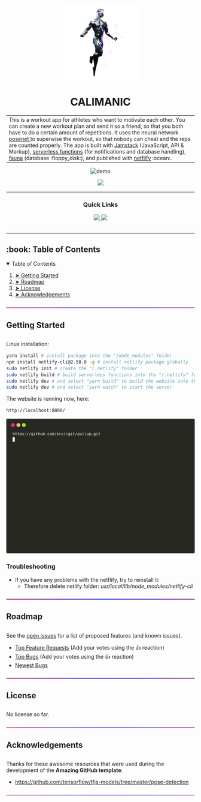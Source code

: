 
<p align="center"> 
  <img src="images_readme/guy_40.png" alt="Logo" width="200px" height="200px">
</p>

<h1 align="center">CALIMANIC</h1>



<table>
<tr>
<td>
  This is a workout app for athletes who want to motivate each other. You can create a new workout plan and send it so a friend, so that you both have to do a certain amount of repetitions. It uses the neural network <a href="https://github.com/tensorflow/tfjs-models/tree/master/pose-detection"> posenet </a> to superwise the workout, so that nobody can cheat and the reps are counted properly. The app is built with <a href="https://jamstack.wtf/">Jamstack</a> (JavaScript, API & Markup), <a href="https://www.netlify.com/products/functions/">serverless functions</a> (for notifications and database handling), <a href="https://fauna.com/">fauna</a> (database :floppy_disk:), and published with <a href="https://www.netlify.com/">netflify</a> :ocean:.
  
</td>
</tr>
</table>

<p align="center"> 
  <img src="images_readme/demo.gif" alt="demo">
</p>

<div align='center'>
<a href='https://thirsty-brattain-52b1a8.netlify.app/'>
<img src='https://img.shields.io/badge/-Go%20to%20App-green?style=for-the-badge'>
</a>
</div>

---

<div align='center'>
  
### Quick Links

<a href='https://medium.com/@krull.matthes'>
<img src='https://img.shields.io/badge/-MEDIUM-grey?style=for-the-badge'>
</a>

<a href='https://github.com/krullgit'>
<img src='https://img.shields.io/badge/-Github-blue?style=for-the-badge'>
</a>

<br />  
<br />
</div>

---


<!-- TABLE OF CONTENTS -->
<h2 id="table-of-contents"> :book: Table of Contents</h2>

<details open="open">
  <summary>Table of Contents</summary>
  <ol>
    <li><a href="#getting_started"> ➤ Getting Started</a></li>
    <li><a href="#roadmap"> ➤ Roadmap</a></li>
    <li><a href="#license"> ➤ License</a></li>
    <li><a href="#acknowledgements"> ➤ Acknowledgements</a></li>
  </ol>
</details> 

![-----------------------------------------------------](images_readme/sep2.png)

## Getting Started
<h2 id="getting_started"></h2>





Linux installation:

```sh
yarn install # install package into the "/node_modules" folder
npm install netlify-cli@2.58.0 -g # install netlify package globally
sudo netlify init # create the "/.netlify" folder
sudo netlify build # build serverless functions into the "/.netlify" folder
sudo netlify dev # and select "yarn build" to build the website into the dist folder
sudo netlify dev # and select "yarn watch" to start the server
```
The website is running now, here:
```sh
http://localhost:8888/
```

![Run](images_readme/terminal3.svg)


### Troubleshooting 
- If you have any problems with the netflify, try to reinstall it:
    - Therefore delete netlify folder: *usr/local/lib/node_modules/netlify-cli*

![-----------------------------------------------------](images_readme/sep2.png)

## Roadmap
<h2 id="roadmap"></h2>

See the [open issues](https://github.com/dec0dOS/amazing-github-template/issues) for a list of proposed features (and known issues).

- [Top Feature Requests](https://github.com/krullgit/pullup/issues?q=label%3Aenhancement+is%3Aopen+sort%3Areactions-%2B1-desc) (Add your votes using the 👍 reaction)
- [Top Bugs](https://github.com/krullgit/pullup/issues?q=is%3Aissue+is%3Aopen+label%3Abug+sort%3Areactions-%2B1-desc) (Add your votes using the 👍 reaction)
- [Newest Bugs](https://github.com/krullgit/pullup/issues?q=is%3Aopen+is%3Aissue+label%3Abug)

![-----------------------------------------------------](images_readme/sep2.png)


## License
<h2 id="license"></h2>

No license so far.

![-----------------------------------------------------](images_readme/sep2.png)


## Acknowledgements
<h2 id="acknowledgements"></h2>

Thanks for these awesome resources that were used during the development of the **Amazing GitHub template**:

- <https://github.com/tensorflow/tfjs-models/tree/master/pose-detection>

![-----------------------------------------------------](images_readme/sep2.png)
